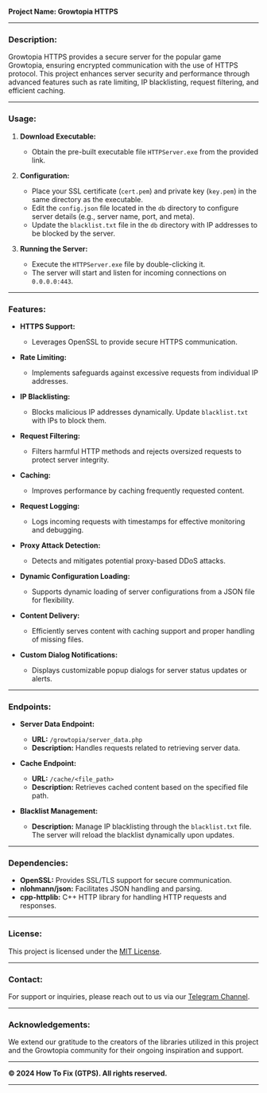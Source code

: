 
**Project Name: Growtopia HTTPS**

---

### Description:
Growtopia HTTPS provides a secure server for the popular game Growtopia, ensuring encrypted communication with the use of HTTPS protocol. This project enhances server security and performance through advanced features such as rate limiting, IP blacklisting, request filtering, and efficient caching.

---

### Usage:

1. **Download Executable:**
   - Obtain the pre-built executable file `HTTPServer.exe` from the provided link.

2. **Configuration:**
   - Place your SSL certificate (`cert.pem`) and private key (`key.pem`) in the same directory as the executable.
   - Edit the `config.json` file located in the `db` directory to configure server details (e.g., server name, port, and meta).
   - Update the `blacklist.txt` file in the `db` directory with IP addresses to be blocked by the server.

3. **Running the Server:**
   - Execute the `HTTPServer.exe` file by double-clicking it.
   - The server will start and listen for incoming connections on `0.0.0.0:443`.

---

### Features:

- **HTTPS Support:**
  - Leverages OpenSSL to provide secure HTTPS communication.

- **Rate Limiting:**
  - Implements safeguards against excessive requests from individual IP addresses.

- **IP Blacklisting:**
  - Blocks malicious IP addresses dynamically. Update `blacklist.txt` with IPs to block them.

- **Request Filtering:**
  - Filters harmful HTTP methods and rejects oversized requests to protect server integrity.

- **Caching:**
  - Improves performance by caching frequently requested content.

- **Request Logging:**
  - Logs incoming requests with timestamps for effective monitoring and debugging.

- **Proxy Attack Detection:**
  - Detects and mitigates potential proxy-based DDoS attacks.

- **Dynamic Configuration Loading:**
  - Supports dynamic loading of server configurations from a JSON file for flexibility.

- **Content Delivery:**
  - Efficiently serves content with caching support and proper handling of missing files.

- **Custom Dialog Notifications:**
  - Displays customizable popup dialogs for server status updates or alerts.

---

### Endpoints:

- **Server Data Endpoint:**
  - **URL:** `/growtopia/server_data.php`
  - **Description:** Handles requests related to retrieving server data.

- **Cache Endpoint:**
  - **URL:** `/cache/<file_path>`
  - **Description:** Retrieves cached content based on the specified file path.

- **Blacklist Management:**
  - **Description:** Manage IP blacklisting through the `blacklist.txt` file. The server will reload the blacklist dynamically upon updates.

---

### Dependencies:
- **OpenSSL:** Provides SSL/TLS support for secure communication.
- **nlohmann/json:** Facilitates JSON handling and parsing.
- **cpp-httplib:** C++ HTTP library for handling HTTP requests and responses.

---

### License:
This project is licensed under the [MIT License](LICENSE).

---

### Contact:
For support or inquiries, please reach out to us via our [Telegram Channel](https://t.me/htfgtps).

---

### Acknowledgements:
We extend our gratitude to the creators of the libraries utilized in this project and the Growtopia community for their ongoing inspiration and support.

---

**© 2024 How To Fix (GTPS). All rights reserved.**

---
